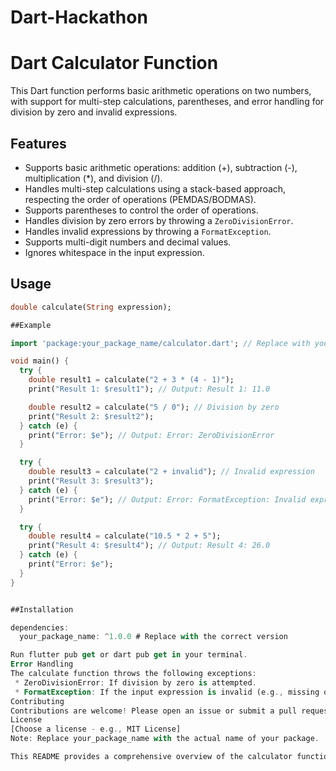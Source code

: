 # Dart-Hackathon

# Dart Calculator Function

This Dart function performs basic arithmetic operations on two numbers, with support for multi-step calculations, parentheses, and error handling for division by zero and invalid expressions.

## Features

*   Supports basic arithmetic operations: addition (+), subtraction (-), multiplication (*), and division (/).
*   Handles multi-step calculations using a stack-based approach, respecting the order of operations (PEMDAS/BODMAS).
*   Supports parentheses to control the order of operations.
*   Handles division by zero errors by throwing a `ZeroDivisionError`.
*   Handles invalid expressions by throwing a `FormatException`.
*   Supports multi-digit numbers and decimal values.
*   Ignores whitespace in the input expression.

## Usage

```dart
double calculate(String expression);

##Example

import 'package:your_package_name/calculator.dart'; // Replace with your package name

void main() {
  try {
    double result1 = calculate("2 + 3 * (4 - 1)");
    print("Result 1: $result1"); // Output: Result 1: 11.0

    double result2 = calculate("5 / 0"); // Division by zero
    print("Result 2: $result2");
  } catch (e) {
    print("Error: $e"); // Output: Error: ZeroDivisionError
  }

  try {
    double result3 = calculate("2 + invalid"); // Invalid expression
    print("Result 3: $result3");
  } catch (e) {
    print("Error: $e"); // Output: Error: FormatException: Invalid expression
  }

  try {
    double result4 = calculate("10.5 * 2 + 5");
    print("Result 4: $result4"); // Output: Result 4: 26.0
  } catch (e) {
    print("Error: $e");
  }
}


##Installation

dependencies:
  your_package_name: ^1.0.0 # Replace with the correct version

Run flutter pub get or dart pub get in your terminal.
Error Handling
The calculate function throws the following exceptions:
 * ZeroDivisionError: If division by zero is attempted.
 * FormatException: If the input expression is invalid (e.g., missing operands, invalid operators, unmatched parentheses).
Contributing
Contributions are welcome! Please open an issue or submit a pull request.
License
[Choose a license - e.g., MIT License]
Note: Replace your_package_name with the actual name of your package.  Also, make sure to create a calculator.dart file (or whatever you name your Dart file) in your project's lib directory containing the code provided earlier.  This README assumes you've packaged this as a Dart package. If it's just a script, adjust the installation and import instructions as needed.

This README provides a comprehensive overview of the calculator function, including its features, usage, installation instructions, error handling, and contribution guidelines.  Remember to choose a license and replace the placeholder text.  If you're not creating a package, you can simplify the installation instructions
